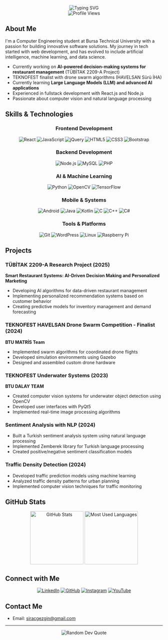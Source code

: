 <div align="center">
  <img src="https://readme-typing-svg.herokuapp.com?font=Fira+Code&pause=1000&color=0969DA&center=true&vCenter=true&random=false&width=600&lines=Computer+Engineering+Student;Fullstack+Developer;Machine+Learning+Enthusiast;TEKNOFEST+Finalist;AI+%26+LLM+Researcher" alt="Typing SVG" />
  <br/>
  <img src="https://komarev.com/ghpvc/?username=siracgezgin&label=Profile%20views&color=0e75b6&style=flat" alt="Profile Views" />
</div>

## About Me

I'm a Computer Engineering student at Bursa Technical University with a passion for building innovative software solutions. My journey in tech started with web development, and has evolved to include artificial intelligence, machine learning, and data science.

- Currently working on **AI-powered decision-making systems for restaurant management** (TÜBİTAK 2209-A Project)
- TEKNOFEST finalist with drone swarm algorithms (HAVELSAN Sürü İHA)
- Currently learning **Large Language Models (LLM) and advanced AI applications**
- Experienced in fullstack development with React.js and Node.js
- Passionate about computer vision and natural language processing

## Skills & Technologies

<div align="center">
  
### Frontend Development
![React](https://img.shields.io/badge/React-20232A?style=for-the-badge&logo=react&logoColor=61DAFB)
![JavaScript](https://img.shields.io/badge/JavaScript-F7DF1E?style=for-the-badge&logo=javascript&logoColor=black)
![jQuery](https://img.shields.io/badge/jQuery-0769AD?style=for-the-badge&logo=jquery&logoColor=white)
![HTML5](https://img.shields.io/badge/HTML5-E34F26?style=for-the-badge&logo=html5&logoColor=white)
![CSS3](https://img.shields.io/badge/CSS3-1572B6?style=for-the-badge&logo=css3&logoColor=white)
![Bootstrap](https://img.shields.io/badge/Bootstrap-563D7C?style=for-the-badge&logo=bootstrap&logoColor=white)

### Backend Development
![Node.js](https://img.shields.io/badge/Node.js-339933?style=for-the-badge&logo=nodedotjs&logoColor=white)
![MySQL](https://img.shields.io/badge/MySQL-4479A1?style=for-the-badge&logo=mysql&logoColor=white)
![PHP](https://img.shields.io/badge/PHP-777BB4?style=for-the-badge&logo=php&logoColor=white)

### AI & Machine Learning
![Python](https://img.shields.io/badge/Python-3776AB?style=for-the-badge&logo=python&logoColor=white)
![OpenCV](https://img.shields.io/badge/OpenCV-5C3EE8?style=for-the-badge&logo=opencv&logoColor=white)
![TensorFlow](https://img.shields.io/badge/TensorFlow-FF6F00?style=for-the-badge&logo=tensorflow&logoColor=white)

### Mobile & Systems
![Android](https://img.shields.io/badge/Android-3DDC84?style=for-the-badge&logo=android&logoColor=white)
![Java](https://img.shields.io/badge/Java-ED8B00?style=for-the-badge&logo=openjdk&logoColor=white)
![Kotlin](https://img.shields.io/badge/Kotlin-0095D5?style=for-the-badge&logo=kotlin&logoColor=white)
![C](https://img.shields.io/badge/C-00599C?style=for-the-badge&logo=c&logoColor=white)
![C++](https://img.shields.io/badge/C++-00599C?style=for-the-badge&logo=cplusplus&logoColor=white)
![C#](https://img.shields.io/badge/C%23-239120?style=for-the-badge&logo=c-sharp&logoColor=white)

### Tools & Platforms
![Git](https://img.shields.io/badge/Git-F05032?style=for-the-badge&logo=git&logoColor=white)
![WordPress](https://img.shields.io/badge/WordPress-21759B?style=for-the-badge&logo=wordpress&logoColor=white)
![Linux](https://img.shields.io/badge/Linux-FCC624?style=for-the-badge&logo=linux&logoColor=black)
![Raspberry Pi](https://img.shields.io/badge/Raspberry%20Pi-A22846?style=for-the-badge&logo=Raspberry%20Pi&logoColor=white)

</div>

## Projects

### TÜBİTAK 2209-A Research Project (2025)
**Smart Restaurant Systems: AI-Driven Decision Making and Personalized Marketing**
- Developing AI algorithms for data-driven restaurant management
- Implementing personalized recommendation systems based on customer behavior
- Creating predictive models for inventory management and demand forecasting

### TEKNOFEST HAVELSAN Drone Swarm Competition - Finalist (2024)
**BTU MATRİS Team**
- Implemented swarm algorithms for coordinated drone flights
- Developed simulation environments using Gazebo
- Designed and assembled custom drone hardware

### TEKNOFEST Underwater Systems (2023)
**BTU DALAY TEAM**
- Created computer vision systems for underwater object detection using OpenCV
- Developed user interfaces with PyQt5
- Implemented real-time image processing algorithms

### Sentiment Analysis with NLP (2024)
- Built a Turkish sentiment analysis system using natural language processing
- Implemented Zemberek library for Turkish language processing
- Created positive/negative sentiment classification models

### Traffic Density Detection (2024)
- Developed traffic prediction models using machine learning
- Analyzed traffic density patterns for urban planning
- Implemented computer vision techniques for traffic monitoring

## GitHub Stats

<div align="center">
  <img src="https://github-readme-stats.vercel.app/api?username=siracgezgin&show_icons=true&theme=tokyonight" alt="GitHub Stats" height="170" />
  <img src="https://github-readme-stats.vercel.app/api/top-langs/?username=siracgezgin&layout=compact&theme=tokyonight" alt="Most Used Languages" height="170" />
</div>

## Connect with Me

<div align="center">
  
[![LinkedIn](https://img.shields.io/badge/LinkedIn-0077B5?style=for-the-badge&logo=linkedin&logoColor=white)](https://linkedin.com/in/siracgezgin)
[![GitHub](https://img.shields.io/badge/GitHub-100000?style=for-the-badge&logo=github&logoColor=white)](https://github.com/siracgezgin)
[![Instagram](https://img.shields.io/badge/Instagram-E4405F?style=for-the-badge&logo=instagram&logoColor=white)](https://www.instagram.com/siracgzgn/)
[![YouTube](https://img.shields.io/badge/YouTube-FF0000?style=for-the-badge&logo=youtube&logoColor=white)](https://www.youtube.com/@siracgezgin)
  
</div>

## Contact Me

- Email: siracgezgin@gmail.com


---

<div align="center">
  <img src="https://quotes-github-readme.vercel.app/api?type=horizontal&theme=tokyonight" alt="Random Dev Quote" />
</div>
